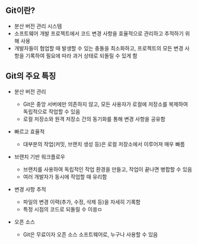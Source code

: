 ## Git이란?
- 분산 버전 관리 시스템
- 소프트웨어 개발 프로젝트에서 코드 변경 사항을 효율적으로 관리하고 추적하기 위해 사용
- 개발자들이 협업할 때 발생할 수 있는 충돌을 최소화하고, 프로젝트의 모든 변경 사항을 기록하여 필요에 따라 과거 상태로 되돌릴 수 있게 함

## Git의 주요 특징
- 분산 버전 관리
    - Git은 중앙 서버에만 의존하지 않고, 모든 사용자가 로컬에 저장소를 복제하여 독립적으로 작업할 수 있음
    - 로컬 저장소와 원격 저장소 간의 동기화를 통해 변경 사항을 공유함

- 빠르고 효율적
    - 대부분의 작업(커밋, 브랜치 생성 등)은 로컬 저장소에서 이루어져 매우 빠름

- 브랜치 기반 워크플로우
    - 브랜치를 사용하여 독립적인 작업 환경을 만들고, 작업이 끝나면 병합할 수 있음
    - 여러 개발자가 동시에 작업할 때 유리함

- 변경 사항 추적
    - 파일의 변경 이력(추가, 수정, 삭제 등)을 자세히 기록함
    - 특정 시점의 코드로 되돌릴 수 이씅ㅁ

- 오픈 소스
    - Git은 무료이자 오픈 소스 소프트웨어로, 누구나 사용할 수 있음
